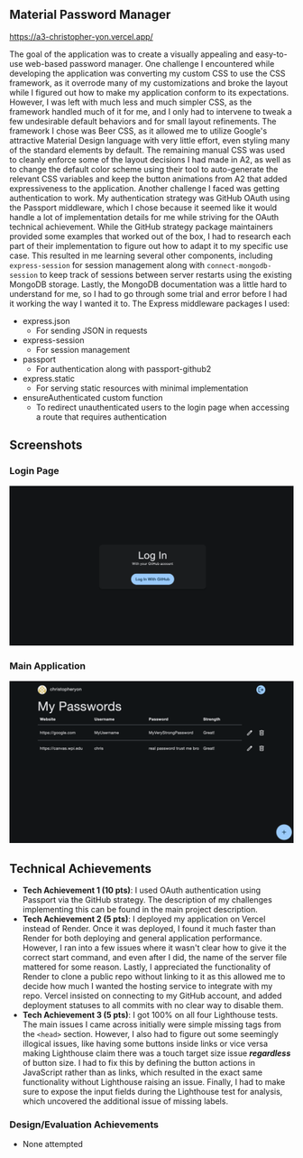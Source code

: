 ## Material Password Manager

https://a3-christopher-yon.vercel.app/

The goal of the application was to create a visually appealing and easy-to-use web-based password manager. One challenge I encountered while developing the application was converting my custom CSS to use the CSS framework, as it overrode many of my customizations and broke the layout while I figured out how to make my application conform to its expectations. However, I was left with much less and much simpler CSS, as the framework handled much of it for me, and I only had to intervene to tweak a few undesirable default behaviors and for small layout refinements. The framework I chose was Beer CSS, as it allowed me to utilize Google's attractive Material Design language with very little effort, even styling many of the standard elements by default. The remaining manual CSS was used to cleanly enforce some of the layout decisions I had made in A2, as well as to change the default color scheme using their tool to auto-generate the relevant CSS variables and keep the button animations from A2 that added expressiveness to the application. Another challenge I faced was getting authentication to work. My authentication strategy was GitHub OAuth using the Passport middleware, which I chose because it seemed like it would handle a lot of implementation details for me while striving for the OAuth technical achievement. While the GitHub strategy package maintainers provided some examples that worked out of the box, I had to research each part of their implementation to figure out how to adapt it to my specific use case. This resulted in me learning several other components, including `express-session` for session management along with `connect-mongodb-session` to keep track of sessions between server restarts using the existing MongoDB storage. Lastly, the MongoDB documentation was a little hard to understand for me, so I had to go through some trial and error before I had it working the way I wanted it to. The Express middleware packages I used:  
- express.json
  - For sending JSON in requests
- express-session
  - For session management
- passport
  - For authentication along with passport-github2
- express.static
  - For serving static resources with minimal implementation
- ensureAuthenticated custom function
  - To redirect unauthenticated users to the login page when accessing a route that requires authentication

## Screenshots

### Login Page
![login.png](login.png)

### Main Application
![main.png](main.png)

## Technical Achievements
- **Tech Achievement 1 (10 pts)**: I used OAuth authentication using Passport via the GitHub strategy. The description of my challenges implementing this can be found in the main project description.
- **Tech Achievement 2 (5 pts)**: I deployed my application on Vercel instead of Render. Once it was deployed, I found it much faster than Render for both deploying and general application performance. However, I ran into a few issues where it wasn't clear how to give it the correct start command, and even after I did, the name of the server file mattered for some reason. Lastly, I appreciated the functionality of Render to clone a public repo without linking to it as this allowed me to decide how much I wanted the hosting service to integrate with my repo. Vercel insisted on connecting to my GitHub account, and added deployment statuses to all commits with no clear way to disable them.
- **Tech Achievement 3 (5 pts)**: I got 100% on all four Lighthouse tests. The main issues I came across initially were simple missing tags from the `<head>` section. However, I also had to figure out some seemingly illogical issues, like having some buttons inside links or vice versa making Lighthouse claim there was a touch target size issue _**regardless**_ of button size. I had to fix this by defining the button actions in JavaScript rather than as links, which resulted in the exact same functionality without Lighthouse raising an issue. Finally, I had to make sure to expose the input fields during the Lighthouse test for analysis, which uncovered the additional issue of missing labels.

### Design/Evaluation Achievements
- None attempted
